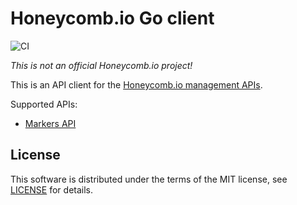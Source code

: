 # Honeycomb.io Go client

![CI](https://github.com/kvrhdn/go-honeycombio/workflows/CI/badge.svg)

_This is not an official Honeycomb.io project!_

This is an API client for the [Honeycomb.io management APIs][honeycombio-api].

[honeycombio-api]: https://docs.honeycomb.io/api/

Supported APIs:

- [Markers API](https://docs.honeycomb.io/api/markers/)

## License

This software is distributed under the terms of the MIT license, see [LICENSE](./LICENSE) for details.
